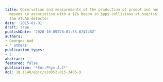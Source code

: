 ```yaml
---
title: Observation and measurements of the production of prompt and non-prompt $J/ψ$
  mesons in association with a $Z$ boson in $pp$ collisions at $sqrts$ = 8 TeV with
  the ATLAS detector
date: '2015-01-01'
draft: true
publishDate: '2020-10-05T23:01:55.674745Z'
authors:
- Georges Aad
- ' others'
publication_types:
- 2
abstract: ''
featured: false
publication: '*Eur.Phys.J.C*'
doi: 10.1140/epjc/s10052-015-3406-9
---
```


